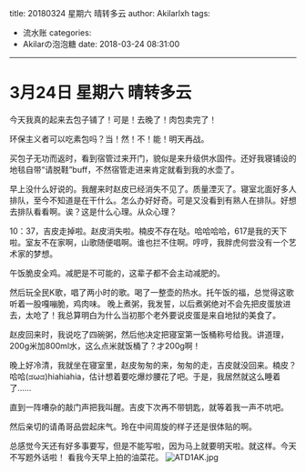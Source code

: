 title: 20180324  星期六 晴转多云
author: Akilarlxh
tags:
  - 流水账
categories:
  - Akilarの泡泡糖
date: 2018-03-24 08:31:00
---
# 3月24日 星期六 晴转多云

今天我真的起来去包子铺了！可是！去晚了！肉包卖完了！

环保主义者可以吃素包吗？当！然！不！能！明天再战。

买包子无功而返时，看到宿管过来开门，貌似是来升级供水固件。还好我寝铺设的地毯自带“请脱鞋”buff，不然宿管走进来肯定就看到我的水壶了。

早上没什么好说的。我醒来时赵皮已经消失不见了。质量湮灭了。寝室北面好多人排队，至今不知道是在干什么。怎么办好好奇。可是又没看到有熟人在排队。好想去排队看看啊。诶？这是什么心理。从众心理？

10：37，吉皮走掉啦。赵皮消失啦。楠皮不存在哒。哈哈哈哈，617是我的天下啦。室友不在家啊，山歌随便唱啊。谁也拦不住啊。哼哼，我胖虎何尝没有一个艺术家的梦想。

午饭脆皮全鸡。减肥是不可能的，这辈子都不会主动减肥的。

然后玩全民K歌，唱了两小时的歌。喝了一整壶的热水。托午饭的福，总觉得这歌听着一股嘎嘣脆，鸡肉味。
晚上煮粥，我发誓，以后煮粥绝对不会先把皮蛋放进去，太呛了！我总算明白为什么当初那个老外要说皮蛋是来自地狱的美食了。

赵皮回来时，我说吃了四碗粥，然后他决定把寝室第一饭桶称号给我。讲道理，200g米加800ml水，这么点米就饭桶了？才200g啊！

晚上好冷清，我就坐在寝室里，赵皮匆匆的来，匆匆的走，吉皮就没回来。楠皮？哈哈(ಡωಡ)hiahiahia，估计想着要吃爆炒腰花了吧。于是，我居然就这么睡着了……

直到一阵嘈杂的敲门声把我叫醒。吉皮下次再不带钥匙，就等着我一声不吭吧。

然后亲切的请甬哥品尝起床气。玲在中间周旋的样子还是很体贴的啊。

总感觉今天还有好多事要写，但是不能写啦，因为马上就要明天啦。就这样。今天不写题外话啦！
看我今天早上拍的油菜花。
![ATD1AK.jpg](https://s2.ax1x.com/2019/04/10/ATD1AK.jpg)
